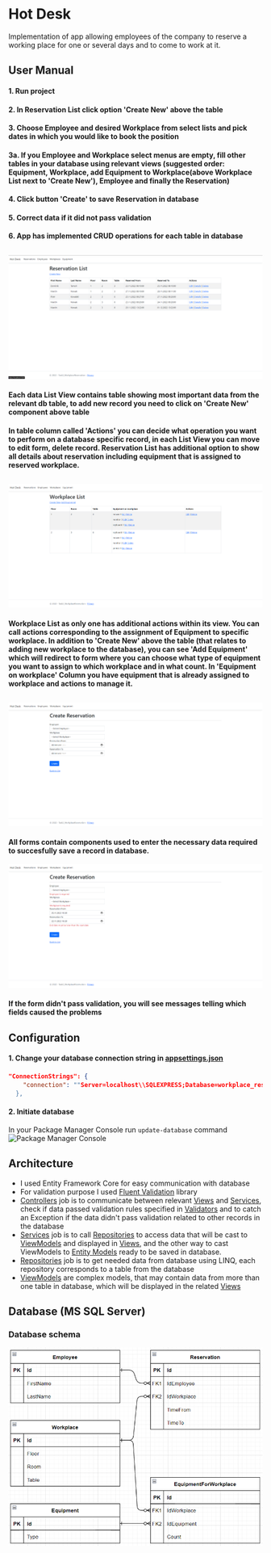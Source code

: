 # Hot Desk

Implementation of app allowing employees of the company to reserve a working place for one or several days and to come to work at it.

## User Manual

#### 1. Run project
#### 2. In Reservation List click option 'Create New' above the table
#### 3. Choose Employee and desired Workplace from select lists and pick dates in which you would like to book the position
#### 3a. If you Employee and Workplace select menus are empty, fill other tables in your database using relevant views (suggested order: Equipment, Workplace, add Equipment to Workplace(above Workplace List next to 'Create New'), Employee and finally the Reservation) 
#### 4. Click button 'Create' to save Reservation in database
#### 5. Correct data if it did not pass validation
#### 6. App has implemented CRUD operations for each table in database
##
![Reservation List](https://github.com/dtamon/Task3_WorkplaceReservation/blob/master/Screenoshots/ReservationList.png?raw=true)
#### Each data List View contains table showing most important data from the relevant db table, to add new record you need to click on 'Create New' component above table
#### In table column called 'Actions' you can decide what operation you want to perform on a database specific record, in each List View you can move to edit form, delete record. Reservation List has additional option to show all details about reservation including equipment that is assigned to reserved workplace.
##
![Workplace list](https://github.com/dtamon/Task3_WorkplaceReservation/blob/master/Screenoshots/WorkplaceList.png?raw=true)
#### Workplace List as only one has additional actions within its view. You can call actions corresponding to the assignment of Equipment to specific workplace. In addition to 'Create New' above the table (that relates to adding new workplace to the database), you can see 'Add Equipment' which will redirect to form where you can choose what type of equipment you want to assign to which workplace and in what count. In 'Equipment on workplace' Column you have equipment that is already assigned to workplace and actions to manage it.
##
![Reservation form](https://github.com/dtamon/Task3_WorkplaceReservation/blob/master/Screenoshots/ReservationForm.png?raw=true)
#### All forms contain components used to enter the necessary data required to succesfully save a record in database.
![Reservation form validation](https://github.com/dtamon/Task3_WorkplaceReservation/blob/master/Screenoshots/ReservationFormValidation.png?raw=true)
#### If the form didn't pass validation, you will see messages telling which fields caused the problems 
## Configuration
#### 1. Change your database connection string in [appsettings.json](https://github.com/dtamon/Task3_WorkplaceReservation/blob/master/Task3_WorkplaceReservation/appsettings.json)
````json
"ConnectionStrings": {
    "connection": ""Server=localhost\\SQLEXPRESS;Database=workplace_reservation;Trusted_Connection=True;TrustServerCertificate=True;"
  },
  ````
#### 2. Initiate database
In your Package Manager Console run `update-database` command
![Package Manager Console](https://i.imgur.com/WM08rJ9.png)



## Architecture

- I used Entity Framework Core for easy communication with database
- For validation purpose I used [Fluent Validation](https://docs.fluentvalidation.net/en/latest/) library
- [Controllers](https://github.com/dtamon/Task3_WorkplaceReservation/tree/master/Task3_WorkplaceReservation/Controllers) job is to communicate between relevant [Views](https://github.com/dtamon/Task3_WorkplaceReservation/tree/master/Task3_WorkplaceReservation/Views) and [Services](https://github.com/dtamon/Task3_WorkplaceReservation/tree/master/Task3_WorkplaceReservation/Services), check if data passed validation rules specified in [Validators](https://github.com/dtamon/Task3_WorkplaceReservation/tree/master/Task3_WorkplaceReservation/Validators) and to catch an Exception if the data didn't pass validation related to other records in the database
- [Services](https://github.com/dtamon/Task3_WorkplaceReservation/tree/master/Task3_WorkplaceReservation/Services) job is to call [Repositories](https://github.com/dtamon/Task3_WorkplaceReservation/tree/master/Task3_WorkplaceReservation.DataAccess/Repositories) to access data that will be cast to [ViewModels](https://github.com/dtamon/Task3_WorkplaceReservation/tree/master/Task3_WorkplaceReservation/Models) and displayed in [Views](https://github.com/dtamon/Task3_WorkplaceReservation/tree/master/Task3_WorkplaceReservation/Views), and the other way to cast ViewModels to [Entity Models](https://github.com/dtamon/Task3_WorkplaceReservation/tree/master/Task3_WorkplaceReservation.DataAccess/Domain) ready to be saved in database.
- [Repositories](https://github.com/dtamon/Task3_WorkplaceReservation/tree/master/Task3_WorkplaceReservation.DataAccess/Repositories) job is to get needed data from database using LINQ, each repository corresponds to a table from the database
- [ViewModels](https://github.com/dtamon/Task3_WorkplaceReservation/tree/master/Task3_WorkplaceReservation/Models) are complex models, that may contain data from more than one table in database, which will be displayed in the related [Views](https://github.com/dtamon/Task3_WorkplaceReservation/tree/master/Task3_WorkplaceReservation/Views)

## Database (MS SQL Server)
### Database schema
![Database Schema](https://github.com/dtamon/Task3_WorkplaceReservation/blob/master/Screenoshots/DBSchema.png?raw=true)

